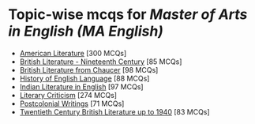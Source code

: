 # Topic-wise mcqs for *Master of Arts in English (MA English)*

- [American Literature](https://mcqmate.com/topic/american-literature) [300 MCQs]
- [British Literature \- Nineteenth Century](https://mcqmate.com/topic/british-literature-nineteenth-century) [85 MCQs]
- [British Literature from Chaucer](https://mcqmate.com/topic/british-literature-from-chaucer) [98 MCQs]
- [History of English Language](https://mcqmate.com/topic/history-of-english-language) [88 MCQs]
- [Indian Literature in English](https://mcqmate.com/topic/indian-literature-in-english) [97 MCQs]
- [Literary Criticism](https://mcqmate.com/topic/literary-criticism) [274 MCQs]
- [Postcolonial Writings](https://mcqmate.com/topic/postcolonial-writings) [71 MCQs]
- [Twentieth Century British Literature up to 1940](https://mcqmate.com/topic/twentieth-century-british-literature-up-to-1940) [83 MCQs]
